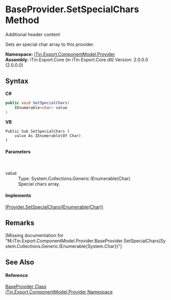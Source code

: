 # BaseProvider.SetSpecialChars Method 
Additional header content 

Sets an special char array to this provider.

**Namespace:**&nbsp;<a href="N_iTin_Export_ComponentModel_Provider">iTin.Export.ComponentModel.Provider</a><br />**Assembly:**&nbsp;iTin.Export.Core (in iTin.Export.Core.dll) Version: 2.0.0.0 (2.0.0.0)

## Syntax

**C#**<br />
``` C#
public void SetSpecialChars(
	IEnumerable<char> value
)
```

**VB**<br />
``` VB
Public Sub SetSpecialChars ( 
	value As IEnumerable(Of Char)
)
```


#### Parameters
&nbsp;<dl><dt>value</dt><dd>Type: System.Collections.Generic.IEnumerable(Char)<br />Special chars array.</dd></dl>

#### Implements
<a href="M_iTin_Export_ComponentModel_Provider_IProvider_SetSpecialChars">IProvider.SetSpecialChars(IEnumerable(Char))</a><br />

## Remarks
\[Missing <remarks> documentation for "M:iTin.Export.ComponentModel.Provider.BaseProvider.SetSpecialChars(System.Collections.Generic.IEnumerable{System.Char})"\]

## See Also


#### Reference
<a href="T_iTin_Export_ComponentModel_Provider_BaseProvider">BaseProvider Class</a><br /><a href="N_iTin_Export_ComponentModel_Provider">iTin.Export.ComponentModel.Provider Namespace</a><br />